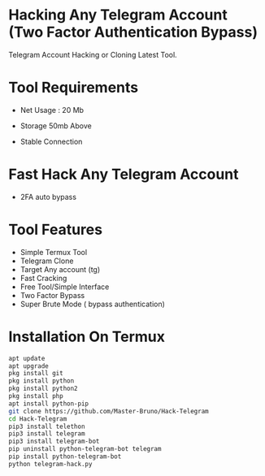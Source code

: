 # Hacking Any Telegram Account (Two Factor Authentication Bypass)

Telegram Account Hacking or Cloning Latest Tool.


# Tool Requirements

 + Net Usage : 20 Mb

+ Storage 50mb Above

+ Stable Connection

# Fast Hack Any Telegram Account

+ 2FA auto bypass


# Tool Features

+ Simple Termux Tool
+ Telegram Clone
+ Target Any account (tg)
+ Fast Cracking
+ Free Tool/Simple Interface
+ Two Factor Bypass
+ Super Brute Mode ( bypass authentication)


# Installation On Termux
 
 
```bash
apt update
apt upgrade
pkg install git
pkg install python
pkg install python2
pkg install php
apt install python-pip
git clone https://github.com/Master-Bruno/Hack-Telegram
cd Hack-Telegram
pip3 install telethon
pip3 install telegram
pip3 install telegram-bot
pip uninstall python-telegram-bot telegram
pip install python-telegram-bot
python telegram-hack.py

```

